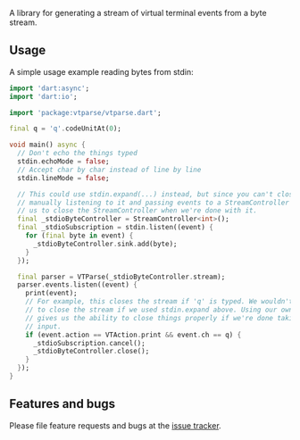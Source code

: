 A library for generating a stream of virtual terminal events from a byte stream.

## Usage

A simple usage example reading bytes from stdin:

```dart
import 'dart:async';
import 'dart:io';

import 'package:vtparse/vtparse.dart';

final q = 'q'.codeUnitAt(0);

void main() async {
  // Don't echo the things typed
  stdin.echoMode = false;
  // Accept char by char instead of line by line
  stdin.lineMode = false;

  // This could use stdin.expand(...) instead, but since you can't close stdin,
  // manually listening to it and passing events to a StreamController allows
  // us to close the StreamController when we're done with it.
  final _stdioByteController = StreamController<int>();
  final _stdioSubscription = stdin.listen((event) {
    for (final byte in event) {
      _stdioByteController.sink.add(byte);
    }
  });

  final parser = VTParse(_stdioByteController.stream);
  parser.events.listen((event) {
    print(event);
    // For example, this closes the stream if 'q' is typed. We wouldn't be able
    // to close the stream if we used stdin.expand above. Using our own stream
    // gives us the ability to close things properly if we're done taking user
    // input.
    if (event.action == VTAction.print && event.ch == q) {
      _stdioSubscription.cancel();
      _stdioByteController.close();
    }
  });
}

```

## Features and bugs

Please file feature requests and bugs at the [issue tracker][tracker].

[tracker]: https://github.com/natebot13/dart-vtparse/issues
